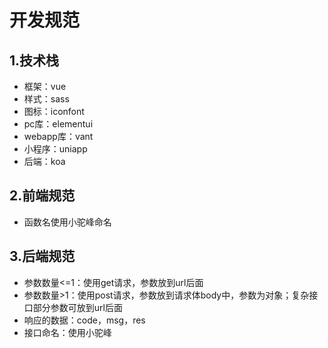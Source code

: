 # 开发规范

## 1.技术栈

- 框架：vue
- 样式：sass
- 图标：iconfont
- pc库：elementui
- webapp库：vant
- 小程序：uniapp
- 后端：koa

## 2.前端规范

- 函数名使用小驼峰命名

## 3.后端规范

- 参数数量<=1：使用get请求，参数放到url后面
- 参数数量>1：使用post请求，参数放到请求体body中，参数为对象；复杂接口部分参数可放到url后面
- 响应的数据：code，msg，res
- 接口命名：使用小驼峰

